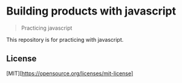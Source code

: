 # Building products with javascript

> Practicing javascript

This repository is for practicing with javascript.


## License

[MIT][https://opensource.org/licenses/mit-license]
